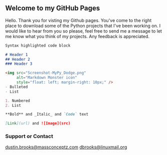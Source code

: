 ## Welcome to my GitHub Pages

Hello. Thank you for visting my Github pages. You've come to the right place to download some of the Python projects that I've been working on. I would like to hear from you so please, feel free to send me a message to let me know what you think of my projects.
Any feedback is appreciated.


```markdown
Syntax highlighted code block

# Header 1
## Header 2
### Header 3

<img src="Screenshot-MyPy_Dodge.png"
     alt="Markdown Monster icon"
     style="float: left; margin-right: 10px;" />
- Bulleted
- List

1. Numbered
2. List

**Bold** and _Italic_ and `Code` text

[Link](url) and ![Image](src)
```

### Support or Contact
<dustin.brooks@massconceptz.com>
<dbrooks@linuxmail.org>
